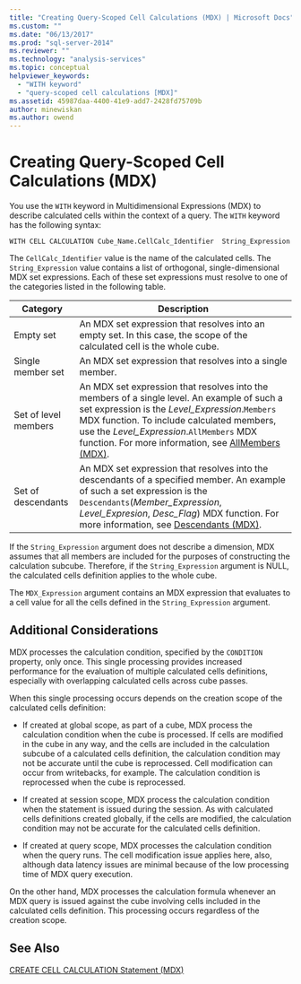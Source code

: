 ```yaml
---
title: "Creating Query-Scoped Cell Calculations (MDX) | Microsoft Docs"
ms.custom: ""
ms.date: "06/13/2017"
ms.prod: "sql-server-2014"
ms.reviewer: ""
ms.technology: "analysis-services"
ms.topic: conceptual
helpviewer_keywords: 
  - "WITH keyword"
  - "query-scoped cell calculations [MDX]"
ms.assetid: 45987daa-4400-41e9-add7-2428fd75709b
author: minewiskan
ms.author: owend
---
```

# Creating Query-Scoped Cell Calculations (MDX)
  You use the `WITH` keyword in Multidimensional Expressions (MDX) to describe calculated cells within the context of a query. The `WITH` keyword has the following syntax:  
  
```  
WITH CELL CALCULATION Cube_Name.CellCalc_Identifier  String_Expression  
```  
  
 The `CellCalc_Identifier` value is the name of the calculated cells. The `String_Expression` value contains a list of orthogonal, single-dimensional MDX set expressions. Each of these set expressions must resolve to one of the categories listed in the following table.  
  
|Category|Description|  
|--------------|-----------------|  
|Empty set|An MDX set expression that resolves into an empty set. In this case, the scope of the calculated cell is the whole cube.|  
|Single member set|An MDX set expression that resolves into a single member.|  
|Set of level members|An MDX set expression that resolves into the members of a single level. An example of such a set expression is the *Level_Expression*.`Members` MDX function. To include calculated members, use the *Level_Expression*.`AllMembers` MDX function. For more information, see [AllMembers &#40;MDX&#41;](/sql/mdx/allmembers-mdx).|  
|Set of descendants|An MDX set expression that resolves into the descendants of a specified member. An example of such a set expression is the `Descendants`(*Member_Expression*, *Level_Expresion*, *Desc_Flag*) MDX function. For more information, see [Descendants &#40;MDX&#41;](/sql/mdx/descendants-mdx).|  
  
 If the `String_Expression` argument does not describe a dimension, MDX assumes that all members are included for the purposes of constructing the calculation subcube. Therefore, if the `String_Expression` argument is NULL, the calculated cells definition applies to the whole cube.  
  
 The `MDX_Expression` argument contains an MDX expression that evaluates to a cell value for all the cells defined in the `String_Expression` argument.  
  
## Additional Considerations  
 MDX processes the calculation condition, specified by the `CONDITION` property, only once. This single processing provides increased performance for the evaluation of multiple calculated cells definitions, especially with overlapping calculated cells across cube passes.  
  
 When this single processing occurs depends on the creation scope of the calculated cells definition:  
  
-   If created at global scope, as part of a cube, MDX process the calculation condition when the cube is processed. If cells are modified in the cube in any way, and the cells are included in the calculation subcube of a calculated cells definition, the calculation condition may not be accurate until the cube is reprocessed. Cell modification can occur from writebacks, for example. The calculation condition is reprocessed when the cube is reprocessed.  
  
-   If created at session scope, MDX process the calculation condition when the statement is issued during the session. As with calculated cells definitions created globally, if the cells are modified, the calculation condition may not be accurate for the calculated cells definition.  
  
-   If created at query scope, MDX processes the calculation condition when the query runs. The cell modification issue applies here, also, although data latency issues are minimal because of the low processing time of MDX query execution.  
  
 On the other hand, MDX processes the calculation formula whenever an MDX query is issued against the cube involving cells included in the calculated cells definition. This processing occurs regardless of the creation scope.  
  
## See Also  
 [CREATE CELL CALCULATION Statement &#40;MDX&#41;](/sql/mdx/mdx-data-definition-create-cell-calculation)  
  
  

